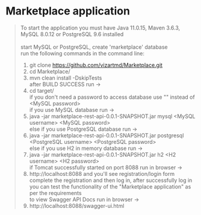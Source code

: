 # Marketplace application
> To start the application you must have Java 11.0.15, Maven 3.6.3, MySQL 8.0.12 or PostgreSQL 9.6 installed<br /><br />
> start MySQL or PostgreSQL, create 'marketplace' database<br />
> run the following commands in the command line:<br />
> 1) git clone https://github.com/vizartmd/Marketplace.git<br />
> 2) cd Marketplace/<br />
> 3) mvn clean install -DskipTests<br />
> after BUILD SUCCESS run -><br />
> 4) cd target/<br />
> if you don't need a password to access database use "" instead of \<MySQL password\><br />
> if you use MySQL database run -> <br />
> 5) java -jar marketplace-rest-api-0.0.1-SNAPSHOT.jar mysql \<MySQL username\> \<MySQL password\><br />
> else if you use PostgreSQL database run -><br />
> 5) java -jar marketplace-rest-api-0.0.1-SNAPSHOT.jar postgresql \<PostgreSQL username\> \<PostgreSQL password\><br />
> else if you use H2 in memory database run -><br />
> 5) java -jar marketplace-rest-api-0.0.1-SNAPSHOT.jar h2 \<H2 username\> \<H2 password\><br />
> if Tomcat successfully started on port 8088 run in browser -><br />
> 6) http://localhost:8088 and you'll see registration/login form<br />
> complete the registration and then log in, after successfully log in you can test the functionality of the "Marketplace application" as per the requirements<br />
> to view Swagger API Docs run in browser -><br />
> 7) http://localhost:8088/swagger-ui.html





